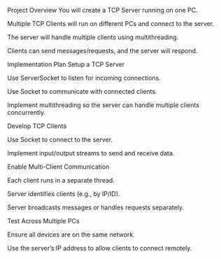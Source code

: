 Project Overview
You will create a TCP Server running on one PC.

Multiple TCP Clients will run on different PCs and connect to the server.

The server will handle multiple clients using multithreading.

Clients can send messages/requests, and the server will respond.

Implementation Plan
Setup a TCP Server

Use ServerSocket to listen for incoming connections.

Use Socket to communicate with connected clients.

Implement multithreading so the server can handle multiple clients concurrently.

Develop TCP Clients

Use Socket to connect to the server.

Implement input/output streams to send and receive data.

Enable Multi-Client Communication

Each client runs in a separate thread.

Server identifies clients (e.g., by IP/ID).

Server broadcasts messages or handles requests separately.

Test Across Multiple PCs

Ensure all devices are on the same network.

Use the server’s IP address to allow clients to connect remotely.
